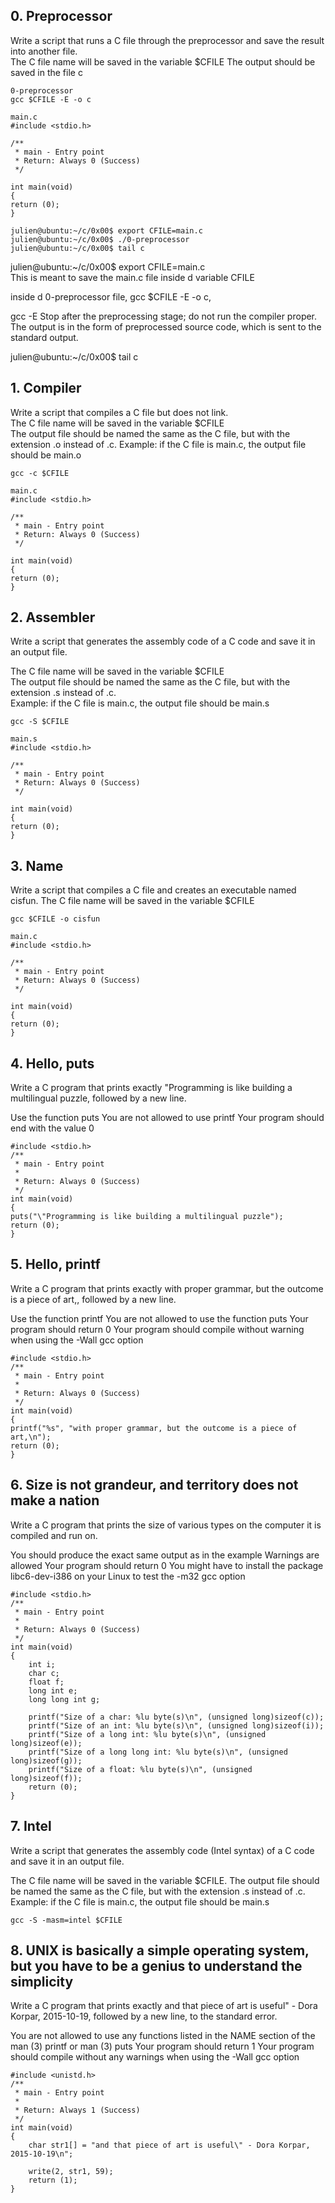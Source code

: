 ## 0. Preprocessor
Write a script that runs a C file through the preprocessor and save the result into another file.  
The C file name will be saved in the variable $CFILE
The output should be saved in the file c
```
0-preprocessor
gcc $CFILE -E -o c

main.c
#include <stdio.h>

/**
 * main - Entry point
 * Return: Always 0 (Success)
 */

int main(void)
{
return (0);
}
```
```
julien@ubuntu:~/c/0x00$ export CFILE=main.c
julien@ubuntu:~/c/0x00$ ./0-preprocessor 
julien@ubuntu:~/c/0x00$ tail c
```
julien@ubuntu:~/c/0x00$ export CFILE=main.c  
This is meant to save the main.c file inside d variable CFILE  

inside d 0-preprocessor file, gcc $CFILE -E -o c, 

gcc -E Stop after the preprocessing stage; do not run the compiler proper.
The output is in the form of preprocessed source code, which is
sent to the standard output.

julien@ubuntu:~/c/0x00$ tail c

## 1. Compiler
Write a script that compiles a C file but does not link.  
The C file name will be saved in the variable $CFILE  
The output file should be named the same as the C file, but with the extension .o instead of .c.
Example: if the C file is main.c, the output file should be main.o
```
gcc -c $CFILE

main.c
#include <stdio.h>

/**
 * main - Entry point
 * Return: Always 0 (Success)
 */

int main(void)
{
return (0);
}
```

## 2. Assembler
Write a script that generates the assembly code of a C code and save it in an output file.  

The C file name will be saved in the variable $CFILE  
The output file should be named the same as the C file, but with the extension .s instead of .c.  
Example: if the C file is main.c, the output file should be main.s  
```
gcc -S $CFILE

main.s
#include <stdio.h>

/**
 * main - Entry point
 * Return: Always 0 (Success)
 */

int main(void)
{
return (0);
}
```

## 3. Name
Write a script that compiles a C file and creates an executable named cisfun.
The C file name will be saved in the variable $CFILE
```
gcc $CFILE -o cisfun

main.c
#include <stdio.h>

/**
 * main - Entry point
 * Return: Always 0 (Success)
 */

int main(void)
{
return (0);
}
```
## 4. Hello, puts
Write a C program that prints exactly "Programming is like building a multilingual puzzle, followed by a new line.

Use the function puts
You are not allowed to use printf
Your program should end with the value 0
```
#include <stdio.h>
/**
 * main - Entry point
 *
 * Return: Always 0 (Success)
 */
int main(void)
{
puts("\"Programming is like building a multilingual puzzle");
return (0);
}
```

##  5. Hello, printf
Write a C program that prints exactly with proper grammar, but the outcome is a piece of art,, followed by a new line.

Use the function printf
You are not allowed to use the function puts
Your program should return 0
Your program should compile without warning when using the -Wall gcc option
```
#include <stdio.h>
/**
 * main - Entry point
 *
 * Return: Always 0 (Success)
 */
int main(void)
{
printf("%s", "with proper grammar, but the outcome is a piece of art,\n");
return (0);
}
```

## 6. Size is not grandeur, and territory does not make a nation
Write a C program that prints the size of various types on the computer it is compiled and run on.

You should produce the exact same output as in the example
Warnings are allowed
Your program should return 0
You might have to install the package libc6-dev-i386 on your Linux to test the -m32 gcc option
```
#include <stdio.h>
/**
 * main - Entry point
 *
 * Return: Always 0 (Success)
 */
int main(void)
{
    int i;
    char c;
    float f;
    long int e;
    long long int g;

    printf("Size of a char: %lu byte(s)\n", (unsigned long)sizeof(c));
    printf("Size of an int: %lu byte(s)\n", (unsigned long)sizeof(i));
    printf("Size of a long int: %lu byte(s)\n", (unsigned long)sizeof(e));
    printf("Size of a long long int: %lu byte(s)\n", (unsigned long)sizeof(g));
    printf("Size of a float: %lu byte(s)\n", (unsigned long)sizeof(f));
    return (0);
}

```

## 7. Intel
Write a script that generates the assembly code (Intel syntax) of a C code and save it in an output file.

The C file name will be saved in the variable $CFILE.
The output file should be named the same as the C file, but with the extension .s instead of .c.
Example: if the C file is main.c, the output file should be main.s
```
gcc -S -masm=intel $CFILE
```

## 8. UNIX is basically a simple operating system, but you have to be a genius to understand the simplicity
Write a C program that prints exactly and that piece of art is useful" - Dora Korpar, 2015-10-19, followed by a new line, to the standard error.

You are not allowed to use any functions listed in the NAME section of the man (3) printf or man (3) puts
Your program should return 1
Your program should compile without any warnings when using the -Wall gcc option
```
#include <unistd.h>
/**
 * main - Entry point
 *
 * Return: Always 1 (Success)
 */
int main(void)
{
	char str1[] = "and that piece of art is useful\" - Dora Korpar, 2015-10-19\n";

	write(2, str1, 59);
	return (1);
}
```